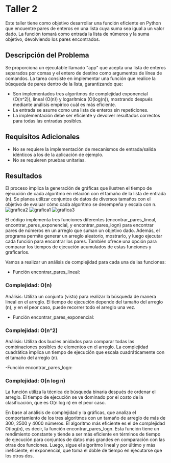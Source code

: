 # Taller 2

Este taller tiene como objetivo desarrollar una función eficiente en Python que encuentre pares de enteros en una lista cuya suma sea igual a un valor dado. La función tomará como entrada la lista de números y la suma objetivo, devolviendo los pares encontrados.

## Descripción del Problema
Se proporciona un ejecutable llamado "app" que acepta una lista de enteros separados por comas y el entero de destino como argumentos de línea de comandos. La tarea consiste en implementar una función que realice la búsqueda de pares dentro de la lista, garantizando que:

- Son implementados tres algoritmos de complejidad exponencial (O(n^2)), lineal (O(n)) y logarítmica (O(log(n)), mostrando después mediante análisis empírico cuál es más eficiente.
- La entrada se asume como una lista de enteros sin repeticiones.
- La implementación debe ser eficiente y devolver resultados correctos para todas las entradas posibles.

## Requisitos Adicionales
- No se requiere la implementación de mecanismos de entrada/salida idénticos a los de la aplicación de ejemplo.
- No se requieren pruebas unitarias.

## Resultados
El proceso implica la generación de gráficas que ilustren el tiempo de ejecución de cada algoritmo en relación con el tamaño de la lista de entrada (n). Se planea utilizar conjuntos de datos de diversos tamaños con el objetivo de evaluar cómo cada algoritmo se desempeña y escala con n.
![grafica2](https://github.com/pittcam/Taller2/assets/140974091/c0bd65c2-5f22-4163-8eef-53c9c95e49fd)
![grafica1](https://github.com/pittcam/Taller2/assets/140974091/573b7f06-94e9-4be2-aa59-45001f34baef)
![grafica3](https://github.com/pittcam/Taller2/assets/140974091/6aa3fcb5-a048-4343-97cc-3284d71a2727)


El código implementa tres funciones diferentes (encontrar_pares_lineal, encontrar_pares_exponencial, y encontrar_pares_logn) para encontrar pares de números en un arreglo que suman un objetivo dado. Además, el programa permite generar un arreglo aleatorio, mostrarlo, y luego ejecutar cada función para encontrar los pares. También ofrece una opción para comparar los tiempos de ejecución acumulados de estas funciones y graficarlos.

Vamos a realizar un análisis de complejidad para cada una de las funciones:

- Función encontrar_pares_lineal:
### Complejidad: O(n)
Análisis: Utiliza un conjunto (visto) para realizar la búsqueda de manera lineal en el arreglo. El tiempo de ejecución depende del tamaño del arreglo (n), y en el peor caso, puede recorrer todo el arreglo una vez.

- Función encontrar_pares_exponencial:
### Complejidad: O(n^2)
Análisis: Utiliza dos bucles anidados para comparar todas las combinaciones posibles de elementos en el arreglo. La complejidad cuadrática implica un tiempo de ejecución que escala cuadráticamente con el tamaño del arreglo (n). 

-Función encontrar_pares_logn:
### Complejidad: O(n log n)
La función utiliza la técnica de búsqueda binaria después de ordenar el arreglo. El tiempo de ejecución se ve dominado por el costo de la clasificación, que es O(n log n) en el peor caso. 

En base al análisis de complejidad y la gráficas, que analiza el comportamiento de los tres algoritmos con un tamaño de arreglo de más de 300, 2500 y 4000 números. El algoritmo más eficiente es el de complejidad O(log(n), es decir, la función encontrar_pares_logn. Esta función tiene un rendimiento constante y tiende a ser más eficiente en términos de tiempo de ejecución para conjuntos de datos más grandes en comparación con las otras dos funciones. Luego, sigue el algoritmo lineal y por último y más ineficiente, el exponencial, que toma el doble de tiempo en ejecutarse que los otros dos.



